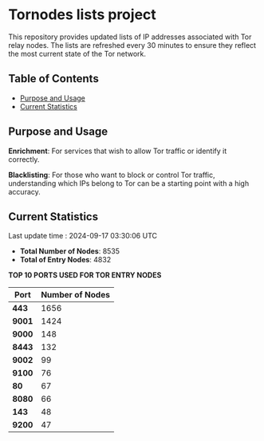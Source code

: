 # Tornodes lists project

This repository provides updated lists of IP addresses associated with Tor relay nodes. The lists are refreshed every 30 minutes to ensure they reflect the most current state of the Tor network.

## Table of Contents

- [Purpose and Usage](#purpose-and-usage)
- [Current Statistics](#current-statistics)


## Purpose and Usage

**Enrichment**: For services that wish to allow Tor traffic or identify it correctly.

**Blacklisting**: For those who want to block or control Tor traffic, understanding which IPs belong to Tor can be a starting point with a high accuracy.

## Current Statistics

Last update time : 2024-09-17 03:30:06 UTC

- **Total Number of Nodes**: 8535
- **Total of Entry Nodes**: 4832

**TOP 10 PORTS USED FOR TOR ENTRY NODES**

| **Port** | **Number of Nodes** |
|------|-----------------|
| **443**   | 1656  |
| **9001**   | 1424  |
| **9000**   | 148  |
| **8443**   | 132  |
| **9002**   | 99  |
| **9100**   | 76  |
| **80**   | 67  |
| **8080**   | 66  |
| **143**   | 48  |
| **9200**   | 47  |


